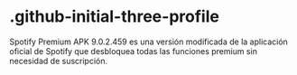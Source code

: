 # .github-initial-three-profile
Spotify Premium APK 9.0.2.459 es una versión modificada de la aplicación oficial de Spotify que desbloquea todas las funciones premium sin necesidad de suscripción.
